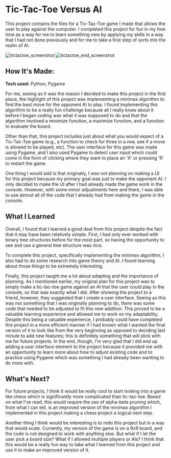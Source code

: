 # Tic-Tac-Toe Versus AI
This project contains the files for a Tic-Tac-Toe game I made that allows the user to play against the computer.
I completed this project for fun in my free time as a way for me to learn something new by applying my skills 
in a way that I had not done previously and for me to take a first step of sorts into the realm of AI.

![tictactoe_screenshot](https://github.com/shane-monaghan/TicTacToe-AI/assets/135287482/99de8bd8-e0f8-4d17-aafe-6693bcb6459e)
![tictactoe_end_screenshot](https://github.com/shane-monaghan/TicTacToe-AI/assets/135287482/c641c406-d058-4910-897a-48d757537091)

## How It's Made:

**Tech used:** Python, Pygame

For me, seeing as it was the reason I decided to make this project in the first place, the highlight of this project was implementing a minimax algorithm to find the best move for the opponent AI to play. I found implementing this algorithm to be a really fun challenge because all I really knew about it before I began coding was what it was supposed to do and that the algorithm involved a minimize function, a maximize function, and a function to evaluate the board.  
 
 Other than that, this project includes just about what you would expect of a Tic-Tac-Toe game (e.g., a function to check for three in a row, see if a move is allowed to be played, etc). The user interface for this game was made using Pygame, and I also used Pygame to detect user input which could come in the form of clicking where they want to place an 'X' or pressing 'R' to restart the game. 

 One thing I would add is that originally, I was not planning on making a UI for this project because my primary goal was just to make the opponent AI. I only decided to make the UI after I had already made the game work in the console. However, with some minor adjustments here and there, I was able to use almost all of the code that I already had from making the game in the console.

## What I Learned
Overall, I found that I learned a good deal from this project despite the fact that it may have been relatively simple. First, 
I had only ever worked with binary tree structures before for the most part, so having the opportunity to see and use a general tree 
structure was nice. 

To complete this project, specifically implementing the minimax algorithm, I also had to do some research into game theory 
and AI. I found learning about those things to be extremely interesting. 

Finally, this project taught me a lot about adapting and the importance of planning. 
As I mentioned earlier, my original plan for this project was to simply make a tic-tac-toe game against an AI that the user could play in the console, so that
was exactly what I did. After showing the project to a friend, however, they suggested that I create a user interface. Seeing as this
was not something that I was originally planning to do, there was some code that needed to be adjusted to fit this new addition.
This proved to be a valuable learning experience and allowed me to work on my adaptability. Despite this being a valuable experience, I probably could have completed this project in a more efficient manner if I had known what I wanted the final version of it to look like from the very beginning as opposed to deciding last minute to add new features; this is definitely something that will stick with me for future projects. In the end, though, I'm very glad that I did end up adding a user interface element to the project because it provided me with an opportunity to learn more about how to adjust existing code and to practice using Pygame which was something I had already been wanting to do more with.

## What's Next?
For future projects, I think it would be really cool to start looking into a game like chess which is significantly more complicated than tic-tac-toe. Based on what I've read, this would require the use of alpha-beta pruning which, from what I can tell, is an improved version of the minimax algorithm I implemented in this project making a chess project a logical next step.  

Another thing I think would be interesting is to redo this project but in a way that would scale. Currently, my version of the game is on a 9x9 board, and the code is not designed to work with anything else. But what if I let the user pick a board size? What if I allowed multiple players or AIs? I think that this would be a really fun way to take what I learned from this project and use it to make an improved version of it.  





